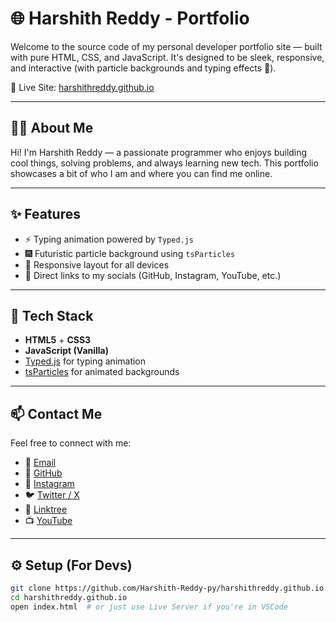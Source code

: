 # 🌐 Harshith Reddy - Portfolio

Welcome to the source code of my personal developer portfolio site — built with pure HTML, CSS, and JavaScript. It's designed to be sleek, responsive, and interactive (with particle backgrounds and typing effects 🤖).

🚀 Live Site: [harshithreddy.github.io](https://harshith-reddy-py.github.io)

---

## 🧑‍💻 About Me

Hi! I'm Harshith Reddy — a passionate programmer who enjoys building cool things, solving problems, and always learning new tech. This portfolio showcases a bit of who I am and where you can find me online.

---

## ✨ Features

- ⚡ Typing animation powered by `Typed.js`
- 🎆 Futuristic particle background using `tsParticles`
- 📱 Responsive layout for all devices
- 🔗 Direct links to my socials (GitHub, Instagram, YouTube, etc.)

---

## 📁 Tech Stack

- **HTML5** + **CSS3**
- **JavaScript (Vanilla)**
- [Typed.js](https://github.com/mattboldt/typed.js/) for typing animation
- [tsParticles](https://github.com/tsparticles/tsparticles) for animated backgrounds

---

## 📫 Contact Me

Feel free to connect with me:

- 📧 [Email](mailto:harshithreddy293@gmail.com)
- 🐙 [GitHub](https://github.com/Harshith-Reddy-py)
- 📸 [Instagram](https://instagram.com/harshith_293)
- 🐦 [Twitter / X](https://x.com/harshith_293)
- 🔗 [Linktree](https://linktr.ee/Harshith_Reddy_293)
- 📺 [YouTube](https://www.youtube.com/@Monoscripts-Yt)

---

## ⚙️ Setup (For Devs)

```bash
git clone https://github.com/Harshith-Reddy-py/harshithreddy.github.io.git
cd harshithreddy.github.io
open index.html  # or just use Live Server if you're in VSCode
